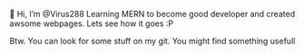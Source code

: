 👋 Hi, I’m @Virus288
Learning MERN to become good developer and created awsome webpages. Lets see how it goes :P

Btw. You can look for some stuff on my git. You might find something usefull

